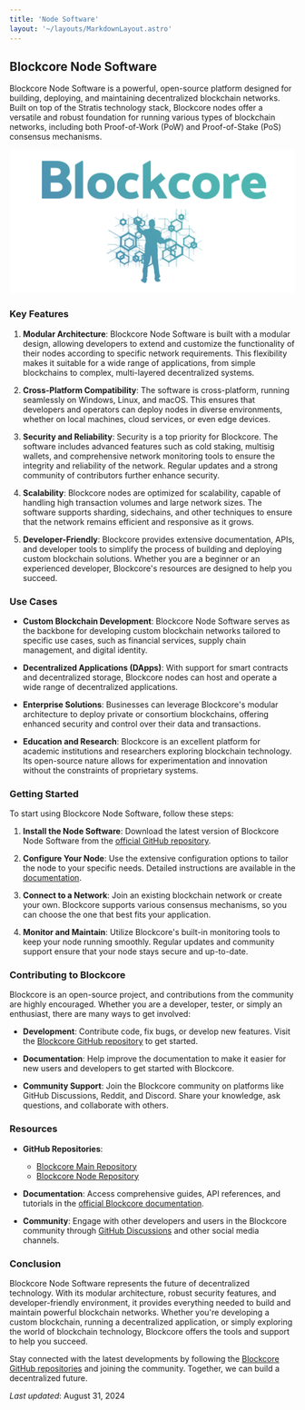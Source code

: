 ```yaml
---
title: 'Node Software'
layout: '~/layouts/MarkdownLayout.astro'
---
```


## Blockcore Node Software

Blockcore Node Software is a powerful, open-source platform designed for building, deploying, and maintaining decentralized blockchain networks. Built on top of the Stratis technology stack, Blockcore nodes offer a versatile and robust foundation for running various types of blockchain networks, including both Proof-of-Work (PoW) and Proof-of-Stake (PoS) consensus mechanisms.

![Blockcore Node](../../assets/images/hero-image.png)

### Key Features

1. **Modular Architecture**: Blockcore Node Software is built with a modular design, allowing developers to extend and customize the functionality of their nodes according to specific network requirements. This flexibility makes it suitable for a wide range of applications, from simple blockchains to complex, multi-layered decentralized systems.

2. **Cross-Platform Compatibility**: The software is cross-platform, running seamlessly on Windows, Linux, and macOS. This ensures that developers and operators can deploy nodes in diverse environments, whether on local machines, cloud services, or even edge devices.

3. **Security and Reliability**: Security is a top priority for Blockcore. The software includes advanced features such as cold staking, multisig wallets, and comprehensive network monitoring tools to ensure the integrity and reliability of the network. Regular updates and a strong community of contributors further enhance security.

4. **Scalability**: Blockcore nodes are optimized for scalability, capable of handling high transaction volumes and large network sizes. The software supports sharding, sidechains, and other techniques to ensure that the network remains efficient and responsive as it grows.

5. **Developer-Friendly**: Blockcore provides extensive documentation, APIs, and developer tools to simplify the process of building and deploying custom blockchain solutions. Whether you are a beginner or an experienced developer, Blockcore's resources are designed to help you succeed.

### Use Cases

- **Custom Blockchain Development**: Blockcore Node Software serves as the backbone for developing custom blockchain networks tailored to specific use cases, such as financial services, supply chain management, and digital identity.

- **Decentralized Applications (DApps)**: With support for smart contracts and decentralized storage, Blockcore nodes can host and operate a wide range of decentralized applications.

- **Enterprise Solutions**: Businesses can leverage Blockcore's modular architecture to deploy private or consortium blockchains, offering enhanced security and control over their data and transactions.

- **Education and Research**: Blockcore is an excellent platform for academic institutions and researchers exploring blockchain technology. Its open-source nature allows for experimentation and innovation without the constraints of proprietary systems.

### Getting Started

To start using Blockcore Node Software, follow these steps:

1. **Install the Node Software**: Download the latest version of Blockcore Node Software from the [official GitHub repository](https://github.com/block-core/blockcore).

2. **Configure Your Node**: Use the extensive configuration options to tailor the node to your specific needs. Detailed instructions are available in the [documentation](https://github.com/block-core/blockcore).

3. **Connect to a Network**: Join an existing blockchain network or create your own. Blockcore supports various consensus mechanisms, so you can choose the one that best fits your application.

4. **Monitor and Maintain**: Utilize Blockcore's built-in monitoring tools to keep your node running smoothly. Regular updates and community support ensure that your node stays secure and up-to-date.

### Contributing to Blockcore

Blockcore is an open-source project, and contributions from the community are highly encouraged. Whether you are a developer, tester, or simply an enthusiast, there are many ways to get involved:

- **Development**: Contribute code, fix bugs, or develop new features. Visit the [Blockcore GitHub repository](https://github.com/block-core/blockcore) to get started.

- **Documentation**: Help improve the documentation to make it easier for new users and developers to get started with Blockcore.

- **Community Support**: Join the Blockcore community on platforms like GitHub Discussions, Reddit, and Discord. Share your knowledge, ask questions, and collaborate with others.

### Resources

- **GitHub Repositories**:
  - [Blockcore Main Repository](https://github.com/block-core/blockcore)
  - [Blockcore Node Repository](https://github.com/block-core/blockcore-nodes)

- **Documentation**: Access comprehensive guides, API references, and tutorials in the [official Blockcore documentation](https://github.com/block-core/blockcore).

- **Community**: Engage with other developers and users in the Blockcore community through [GitHub Discussions](https://github.com/block-core/blockcore/discussions) and other social media channels.

### Conclusion

Blockcore Node Software represents the future of decentralized technology. With its modular architecture, robust security features, and developer-friendly environment, it provides everything needed to build and maintain powerful blockchain networks. Whether you're developing a custom blockchain, running a decentralized application, or simply exploring the world of blockchain technology, Blockcore offers the tools and support to help you succeed.

Stay connected with the latest developments by following the [Blockcore GitHub repositories](https://github.com/block-core/blockcore) and joining the community. Together, we can build a decentralized future.

_Last updated_: August 31, 2024
